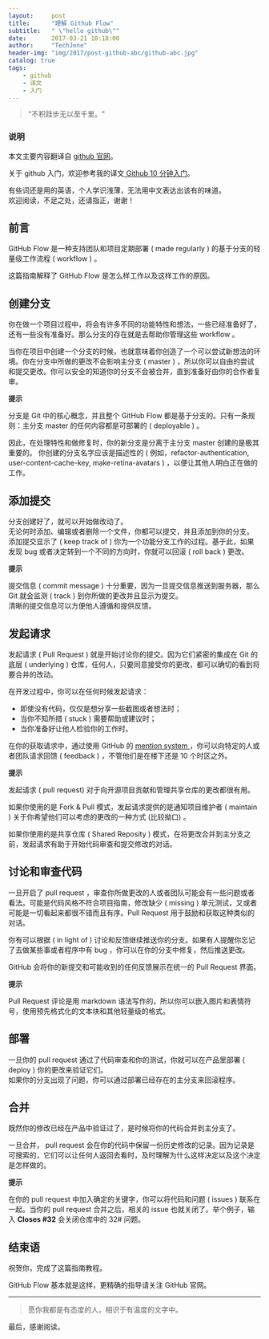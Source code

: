 ```yaml
---
layout:     post
title:      "理解 Github Flow"
subtitle:   " \"hello github\""
date:       2017-03-21 10:18:00
author:     "TechJene"
header-img: "img/2017/post-github-abc/github-abc.jpg"
catalog: true
tags:
    - github
    - 译文
    - 入门
---
```

> "不积跬步无以至千里。"


### 说明

本文主要内容翻译自 [github 官网](https://guides.github.com/introduction/flow/)。

关于 github 入门，欢迎参考我的译文[ Github 10 分钟入门](http://techjene.com/2017/03/11/github-abc/)。

有些词还是用的英语，个人学识浅薄，无法用中文表达出该有的味道。  
欢迎阅读，不足之处，还请指正，谢谢！

## 前言

GitHub Flow 是一种支持团队和项目定期部署 ( made regularly ) 的基于分支的轻量级工作流程 ( workflow ) 。

这篇指南解释了 GitHub Flow 是怎么样工作以及这样工作的原因。

## 创建分支

你在做一个项目过程中，将会有许多不同的功能特性和想法，一些已经准备好了，还有一些没有准备好。那么分支的存在就是去帮助你管理这些 workflow 。

当你在项目中创建一个分支的时候，也就意味着你创造了一个可以尝试新想法的环境。你在分支中所做的更改不会影响主分支 ( master ) ，所以你可以自由的尝试和提交更改。你可以安全的知道你的分支不会被合并，直到准备好由你的合作者复审。

**提示**

分支是 Git 中的核心概念，并且整个 GitHub Flow 都是基于分支的。只有一条规则：主分支 master 的任何内容都是可部署的 ( deployable ) 。

因此，在处理特性和做修复时，你的新分支是分离于主分支 master 创建的是极其重要的。
你创建的分支名字应该是描述性的 ( 例如，refactor-authentication, user-content-cache-key, make-retina-avatars ) ，以便让其他人明白正在做的工作。

## 添加提交

分支创建好了，就可以开始做改动了。  
无论何时添加、编辑或者删除一个文件，你都可以提交，并且添加到你的分支。  
添加提交显示了 ( keep track of ) 你为一个功能分支工作的过程。基于此，如果发现 bug 或者决定转到一个不同的方向时，你就可以回滚 ( roll back ) 更改。

**提示**

提交信息 ( commit message ) 十分重要，因为一旦提交信息推送到服务器，那么 Git 就会监测 ( track ) 到你所做的更改并且显示为提交。  
清晰的提交信息可以方便他人遵循和提供反馈。

## 发起请求

发起请求 ( Pull Request ) 就是开始讨论你的提交。因为它们紧密的集成在 Git 的底层 ( underlying ) 仓库，任何人，只要同意接受你的更改，都可以确切的看到将要合并的改动。

在开发过程中，你可以在任何时候发起请求：
* 即使没有代码，仅仅是想分享一些截图或者想法时；
* 当你不知所措 ( stuck ) 需要帮助或建议时；
* 当你准备好让他人检验你的工作时。

在你的获取请求中，通过使用 GitHub 的 [ mention system ](https://help.github.com/articles/about-writing-and-formatting-on-github/#text-formatting-toolbar)，你可以向特定的人或者团队请求回馈 ( feedback ) ，不管他们是在楼下还是 10 个时区之外。

**提示**

发起请求 ( pull request) 对于向开源项目贡献和管理共享仓库的更改都很有用。

如果你使用的是 Fork & Pull 模式，发起请求提供的是通知项目维护者 ( maintain ) 关于你希望他们可以考虑的更改的一种方式 (比较拗口) 。

如果你使用的是共享仓库 ( Shared Reposity ) 模式，在将更改合并到主分支之前，发起请求有助于开始代码审查和提交修改的对话。


## 讨论和审查代码

一旦开启了 pull request ，审查你所做更改的人或者团队可能会有一些问题或者看法。可能是代码风格不符合项目指南，修改缺少 ( missing ) 单元测试，又或者可能是一切看起来都很不错而且有序。Pull Request 用于鼓励和获取这种类似的对话。

你有可以根据 ( in light of ) 讨论和反馈继续推送你的分支。如果有人提醒你忘记了去做某些事或者程序中有 bug ，你可以在你的分支中修复，然后推送更改。

GitHub 会将你的新提交和可能收到的任何反馈展示在统一的 Pull Request 界面。

**提示**

Pull Request 评论是用 markdown 语法写作的，所以你可以嵌入图片和表情符号，使用预先格式化的文本块和其他轻量级的格式。

## 部署

一旦你的 pull request 通过了代码审查和你的测试，你就可以在产品里部署 ( deploy ) 你的更改来验证它们。  
如果你的分支出现了问题，你可以通过部署已经存在的主分支来回滚程序。

## 合并

既然你的修改已经在产品中验证过了，是时候将你的代码合并到主分支了。

一旦合并， pull request 会在你的代码中保留一份历史修改的记录。因为记录是可搜索的，它们可以让任何人返回去看时，及时理解为什么这样决定以及这个决定是怎样做的。

**提示**

在你的 pull request 中加入确定的关键字，你可以将代码和问题 ( issues ) 联系在一起。当你的 pull request 合并之后，相关的 issue 也就关闭了。举个例子，输入 **Closes #32** 会关闭仓库中的 32# 问题。

## 结束语  

祝贺你，完成了这篇指南教程。

GitHub Flow 基本就是这样，更精确的指导请关注 GitHub 官网。

---------
> 愿你我都是有态度的人，相识于有温度的文字中。

最后，感谢阅读。
